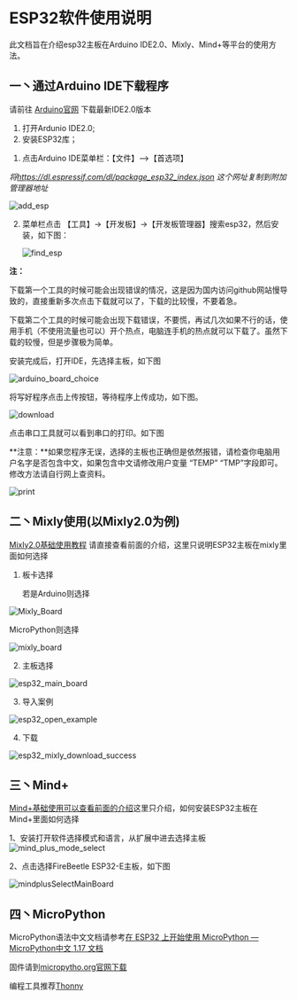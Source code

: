 # ESP32软件使用说明

此文档旨在介绍esp32主板在Arduino IDE2.0、Mixly、Mind+等平台的使用方法。

## 一丶通过Arduino IDE下载程序

请前往 [Arduino官网](https://www.arduino.cc/en/Main/Software) 下载最新IDE2.0版本

1. 打开Ardunio IDE2.0;
2. 安装ESP32库；

1)  点击Arduino IDE菜单栏：【文件】-->【首选项】

*将<https://dl.espressif.com/dl/package_esp32_index.json> 这个网址复制到附加管理器地址*

![add_esp](picture/add_esp.png)

2. 菜单栏点击 【工具】->【开发板】->【开发板管理器】搜索esp32，然后安装，如下图：

   ![find_esp](picture/find_esp.png)

**注：**

下载第一个工具的时候可能会出现错误的情况，这是因为国内访问github网站慢导致的，直接重新多次点击下载就可以了，下载的比较慢，不要着急。

下载第二个工具的时候可能会出现下载错误，不要慌，再试几次如果不行的话，使用手机（不使用流量也可以）开个热点，电脑连手机的热点就可以下载了。虽然下载的较慢，但是步骤极为简单。

安装完成后，打开IDE，先选择主板，如下图

![arduino_board_choice](picture/arduino_board_choice.png)

将写好程序点击上传按钮，等待程序上传成功，如下图。

![download](picture/download.png)

点击串口工具就可以看到串口的打印。如下图

**注意：**如果您程序无误，选择的主板也正确但是依然报错，请检查你电脑用户名字是否包含中文，如果包含中文请修改用户变量 “TEMP” “TMP”字段即可。修改方法请自行网上查资料。

![print](picture/print.png)

## 二丶Mixly使用(以Mixly2.0为例)

[Mixly2.0基础使用教程](/zh-cn/software/mixly/mixly.zh-CN.md) 请直接查看前面的介绍，这里只说明ESP32主板在mixly里面如何选择

1. 板卡选择

   若是Arduino则选择

![Mixly_Board](picture/Mixly_Board.png)

MicroPython则选择

![mixly_board](picture/mixly_board_micropython.png)

2. 主板选择

![esp32_main_board](picture/esp32_main_board.png)

3. 导入案例

![esp32_open_example](picture/esp32_open_example.png)

4. 下载

![esp32_mixly_download_success](picture/esp32_mixly_download_success.png)

## 三丶Mind+

[Mind+基础使用可以查看前面的介绍](/zh-cn/software/mind_plus/mindplus.zh-CN.md)这里只介绍，如何安装ESP32主板在Mind+里面如何选择

1、安装打开软件选择模式和语言，从扩展中进去选择主板![mind_plus_mode_select](picture/mind_plus_mode_select.png)

2、点击选择FireBeetle ESP32-E主板，如下图

![mindplusSelectMainBoard](picture/mindplusSelectMainBoard.png)

## 四丶MicroPython

MicroPython语法中文文档请参考[在 ESP32 上开始使用 MicroPython —MicroPython中文 1.17 文档](http://micropython.com.cn/en/latet/esp32/tutorial/intro.html)

固件请到[micropytho.org官网下载](https://micropython.org/download/ESP32_GENERIC/)

编程工具推荐[Thonny](/zh-cn/software/thonny/thonny.zh-CN.md)